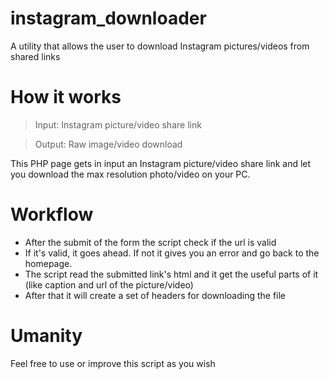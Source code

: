 # instagram_downloader
A utility that allows the user to download Instagram pictures/videos from shared links
# How it works
> Input: Instagram picture/video share link

> Output: Raw image/video download

This PHP page gets in input an Instagram picture/video share link and let you download the max resolution photo/video on your PC.
# Workflow

- After the submit of the form the script check if the url is valid
- If it's valid, it goes ahead. If not it gives you an error and go back to the homepage.
- The script read the submitted link's html and it get the useful parts of it (like caption and url of the picture/video)
- After that it will create a set of headers for downloading the file

# Umanity
Feel free to use or improve this script as you wish